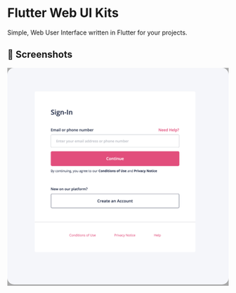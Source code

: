 # Flutter Web UI Kits

Simple, Web User Interface written in Flutter for your projects.

## 📸 Screenshots

<div style="background-color:rgb(169,169,169); text-align:center">
<a href="https://github.com/tayormi/flutter-web-ui-kits/tree/master/sign_in_page" rel="some text"><img src="screenshot/signin_view.png" width="1200" style="border-radius: 15px"></a>
</div>
